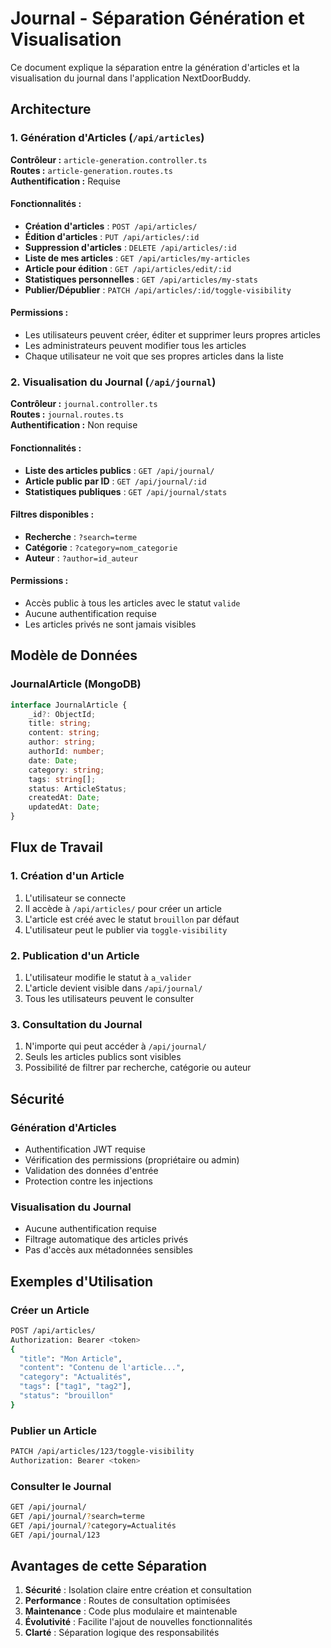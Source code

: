 # Journal - Séparation Génération et Visualisation

Ce document explique la séparation entre la génération d'articles et la visualisation du journal dans l'application NextDoorBuddy.

## Architecture

### 1. Génération d'Articles (`/api/articles`)
**Contrôleur :** `article-generation.controller.ts`  
**Routes :** `article-generation.routes.ts`  
**Authentification :** Requise

#### Fonctionnalités :
- **Création d'articles** : `POST /api/articles/`
- **Édition d'articles** : `PUT /api/articles/:id`
- **Suppression d'articles** : `DELETE /api/articles/:id`
- **Liste de mes articles** : `GET /api/articles/my-articles`
- **Article pour édition** : `GET /api/articles/edit/:id`
- **Statistiques personnelles** : `GET /api/articles/my-stats`
- **Publier/Dépublier** : `PATCH /api/articles/:id/toggle-visibility`

#### Permissions :
- Les utilisateurs peuvent créer, éditer et supprimer leurs propres articles
- Les administrateurs peuvent modifier tous les articles
- Chaque utilisateur ne voit que ses propres articles dans la liste

### 2. Visualisation du Journal (`/api/journal`)
**Contrôleur :** `journal.controller.ts`  
**Routes :** `journal.routes.ts`  
**Authentification :** Non requise

#### Fonctionnalités :
- **Liste des articles publics** : `GET /api/journal/`
- **Article public par ID** : `GET /api/journal/:id`
- **Statistiques publiques** : `GET /api/journal/stats`

#### Filtres disponibles :
- **Recherche** : `?search=terme`
- **Catégorie** : `?category=nom_categorie`
- **Auteur** : `?author=id_auteur`

#### Permissions :
- Accès public à tous les articles avec le statut `valide`
- Aucune authentification requise
- Les articles privés ne sont jamais visibles

## Modèle de Données

### JournalArticle (MongoDB)
```typescript
interface JournalArticle {
    _id?: ObjectId;
    title: string;
    content: string;
    author: string;
    authorId: number;
    date: Date;
    category: string;
    tags: string[];
    status: ArticleStatus;
    createdAt: Date;
    updatedAt: Date;
}
```

## Flux de Travail

### 1. Création d'un Article
1. L'utilisateur se connecte
2. Il accède à `/api/articles/` pour créer un article
3. L'article est créé avec le statut `brouillon` par défaut
4. L'utilisateur peut le publier via `toggle-visibility`

### 2. Publication d'un Article
1. L'utilisateur modifie le statut à `a_valider`
2. L'article devient visible dans `/api/journal/`
3. Tous les utilisateurs peuvent le consulter

### 3. Consultation du Journal
1. N'importe qui peut accéder à `/api/journal/`
2. Seuls les articles publics sont visibles
3. Possibilité de filtrer par recherche, catégorie ou auteur

## Sécurité

### Génération d'Articles
- Authentification JWT requise
- Vérification des permissions (propriétaire ou admin)
- Validation des données d'entrée
- Protection contre les injections

### Visualisation du Journal
- Aucune authentification requise
- Filtrage automatique des articles privés
- Pas d'accès aux métadonnées sensibles

## Exemples d'Utilisation

### Créer un Article
```bash
POST /api/articles/
Authorization: Bearer <token>
{
  "title": "Mon Article",
  "content": "Contenu de l'article...",
  "category": "Actualités",
  "tags": ["tag1", "tag2"],
  "status": "brouillon"
}
```

### Publier un Article
```bash
PATCH /api/articles/123/toggle-visibility
Authorization: Bearer <token>
```

### Consulter le Journal
```bash
GET /api/journal/
GET /api/journal/?search=terme
GET /api/journal/?category=Actualités
GET /api/journal/123
```

## Avantages de cette Séparation

1. **Sécurité** : Isolation claire entre création et consultation
2. **Performance** : Routes de consultation optimisées
3. **Maintenance** : Code plus modulaire et maintenable
4. **Évolutivité** : Facilite l'ajout de nouvelles fonctionnalités
5. **Clarté** : Séparation logique des responsabilités 
